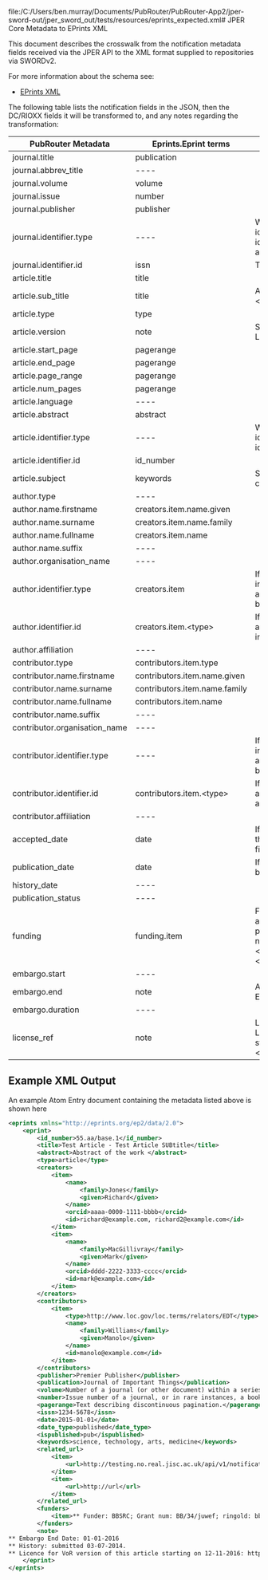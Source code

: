 file:/C:/Users/ben.murray/Documents/PubRouter/PubRouter-App2/jper-sword-out/jper_sword_out/tests/resources/eprints_expected.xml# JPER Core Metadata to EPrints XML

This document describes the crosswalk from the notification metadata fields received via the JPER API to the
 XML format supplied to repositories via SWORDv2.

 For more information about the schema see: 
* [EPrints XML](http://wiki.eprints.org/w/XML_Export_Format)

The following table lists the notification fields in the JSON, then the DC/RIOXX fields it will be transformed to, and
any notes regarding the transformation:

| PubRouter Metadata | Eprints.Eprint terms | Description |
|-----------------------------|---------------------------------------------|-------------------------------------------------------------------------------------------------------------------------------------------------------|
| journal.title | publication 
| journal.abbrev_title | ---- 
| journal.volume | volume 
| journal.issue | number
| journal.publisher | publisher
| journal.identifier.type | ---- | We list one identifier for a journal, if there are multiple identifiers we prioritise using the identifier with identifier.type value of eissn/essn, then issn and finally any other ssn value. 
| journal.identifier.id | issn | This will be the id value of the favoured ssn type.
| article.title | title | 
| article.sub_title | title | Any subtitles are appended to the title, like so: "Title - \<subtitle1\> - \<subtitle2\> - \<subtitle3\> ..."
| article.type | type | 
| article.version | note | Stored in Licensing information line of note, will see "** License for \<article_version\> version of this article... "
| article.start_page | pagerange | 
| article.end_page | pagerange | 
| article.page_range | pagerange | 
| article.num_pages | pagerange |
| article.language | ---- |
| article.abstract | abstract | 
| article.identifier.type | ---- | We list one identifier for an article, if there are multiple identifiers we prioritise a DOI, else use whichever other identifier is present. 
| article.identifier.id | id_number | 
| article.subject | keywords | Subjects are entered as one entry, separated by commas. For example "\<subject1>, \<subject2>, ..."
| author.type | ---- | 
| author.name.firstname | creators.item.name.given | 
| author.name.surname | creators.item.name.family | 
| author.name.fullname | creators.item.name | 
| author.name.suffix | ---- |
| author.organisation_name | ---- |
| author.identifier.type | creators.item | If type is email, this will be listed as "id", else an individual tag of the same name as author.identifier.type with text of author.identifier.id will be created. 
| author.identifier.id | creators.item.\<type\> | If the id is an email, and there are multiple emails associated with this author, these will be listed as an individual string as a comma separated list. 
| author.affiliation | ---- |
| contributor.type | contributors.item.type |
| contributor.name.firstname | contributors.item.name.given | 
| contributor.name.surname | contributors.item.name.family | 
| contributor.name.fullname | contributors.item.name |
| contributor.name.suffix | ---- | 
| contributor.organisation_name | ---- |
| contributor.identifier.type | ---- |  If id type is email, this will be listed as "id", else an individual tag of the same name as author.identifier.type with text of author.identifier.id will be created. 
| contributor.identifier.id | contributors.item.\<type\> | If the id is an email, and there are multiple emails associated with this contributor, these will be listed as an individual string as a comma separated list. 
| contributor.affiliation | ---- |
| accepted_date | date | If accepted_date is present, but publication_date is not, then date_type field will be 'Accepted' and ispublished field will be 'inpress' 
| publication_date | date | If publication_date is present, then date_type field will be 'published' and ispublished field will be 'pub'
| history_date | ---- | 
| publication_status | ---- |
| funding | funding.item | Full funding information for a funder will be found within an item tag under the funding tag. Information will be presented as so "** Funder: \<funding.name\>; Grant num: \<funding.grant_number\>; \<funding.identifier1.type\>: \<funding.identifier1.id\>; \<funding.identifier2.type\>: \<funding.identifier2.id\>, ..."
| embargo.start | ---- |
| embargo.end | note | Any embargo information will be written in note as "** Embargo End Date: \<embargo.start\>"
| embargo.duration | ---- |
| license_ref | note | License information will be written in note as "** License for \<article_version\> version of this article starting on \<license_ref.start\>: \<license_ref.url\>/\<license_ref.type\>/\<license_ref.title\>"

## Example XML Output

An example Atom Entry document containing the metadata listed above is shown here
```xml
<eprints xmlns="http://eprints.org/ep2/data/2.0">
	<eprint>
		<id_number>55.aa/base.1</id_number>
		<title>Test Article - Test Article SUBtitle</title>
		<abstract>Abstract of the work </abstract>
		<type>article</type>
		<creators>
			<item>
				<name>
					<family>Jones</family>
					<given>Richard</given>
				</name>
				<orcid>aaaa-0000-1111-bbbb</orcid>
				<id>richard@example.com, richard2@example.com</id>
			</item>
			<item>
				<name>
					<family>MacGillivray</family>
					<given>Mark</given>
				</name>
				<orcid>dddd-2222-3333-cccc</orcid>
				<id>mark@example.com</id>
			</item>
		</creators>
		<contributors>
			<item>
				<type>http://www.loc.gov/loc.terms/relators/EDT</type>
				<name>
					<family>Williams</family>
					<given>Manolo</given>
				</name>
				<id>manolo@example.com</id>
			</item>
		</contributors>
		<publisher>Premier Publisher</publisher>
		<publication>Journal of Important Things</publication>
		<volume>Number of a journal (or other document) within a series</volume>
		<number>Issue number of a journal, or in rare instances, a book</number>
		<pagerange>Text describing discontinuous pagination.</pagerange>
		<issn>1234-5678</issn>
		<date>2015-01-01</date>
		<date_type>published</date_type>
		<ispublished>pub</ispublished>
		<keywords>science, technology, arts, medicine</keywords>
		<related_url>
			<item>
				<url>http://testing.no.real.jisc.ac.uk/api/v1/notification/1234567890/content/2</url>
			</item>
			<item>
				<url>http://url</url>
			</item>
		</related_url>
		<funders>
			<item>** Funder: BBSRC; Grant num: BB/34/juwef; ringold: bbsrcid</item>
		</funders>
		<note>
** Embargo End Date: 01-01-2016
** History: submitted 03-07-2014.
** Licence for VoR version of this article starting on 12-11-2016: http://url</note>
	</eprint>
</eprints>
```
